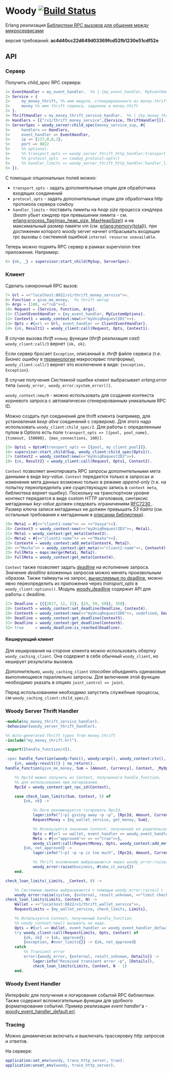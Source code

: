 Woody [![Build Status](http://ci.rbkmoney.com/buildStatus/icon?job=rbkmoney_private/woody_erlang/master)](http://ci.rbkmoney.com/job/rbkmoney_private/view/Erlang/job/woody_erlang/job/master/)
======

Erlang реализация [Библиотеки RPC вызовов для общения между микросервисами](http://coredocs.rbkmoney.com/design/ms/platform/rpc-lib/)

версия требований: __ac4d40cc22d649d03369fcd52fb1230e51cdf52e__

## API

### Сервер
Получить _child_spec_ RPC сервера:

```erlang
1> EventHandler = my_event_handler.  %% | {my_event_handler, MyEventHandlerOpts :: term()}. woody_event_handler behaviour
2> Service = {
2>     my_money_thrift, %% имя модуля, сгенерированного из money.thrift файла
2>     money %% имя thrift сервиса, заданное в money.thift
2> }.
3> ThriftHandler = my_money_thrift_service_handler.  %% | {my_money_thrift_service_handler, MyHandlerOpts :: term()}. woody_server_thrift_handler behaviour
4> Handlers = [{"/v1/thrift_money_service",{Service, ThriftHandler}}].
5> ServerSpec = woody_server:child_spec(money_service_sup, #{
5>     handlers => Handlers,
5>     event_handler => EventHandler,
5>     ip => {127,0,0,1},
5>     port => 8022
5>     %% optional:
5>     %% transport_opts => woody_server_thrift_http_handler:transport_opts()
5>     %% protocol_opts  => cowboy_protocol:opts()
5>     %% handler_limits => woody_server_thrift_http_handler:handler_limits()
5> }).
```
С помощью опциональных полей можно:
* `transport_opts` - задать дополнительные опции для обработчика входящих соединений
* `protocol_opts` - задать дополнительные опции для обработчика http протокола сервера cowboy
* `handler_limits` - поставить лимиты на _heap size_ процесса хэндлера (_beam_ убьет хэндлер при превышении лимита - см. [erlang:process_flag(max_heap_size, MaxHeapSize)](http://erlang.org/doc/man/erlang.html#process_flag-2)) и на максимальный размер памяти vm (см. [erlang:memory(total)](http://erlang.org/doc/man/erlang.html#memory-1)), при достижении которого woody server начнет отбрасывать входящие rpc вызовы с системной ошибкой `internal resourse unavailable`.

Теперь можно поднять RPC сервер в рамках supervision tree приложения. Например:

```erlang
6> {ok, _} = supervisor:start_child(MySup, ServerSpec).
```

### Клиент
Сделать синхронный RPC вызов:

```erlang
7> Url = <<"localhost:8022/v1/thrift_money_service">>.
8> Function = give_me_money.  %% thrift метод
9> Args = [100, <<"rub">>].
10> Request = {Service, Function, Args}.
11> ClientEventHandler = {my_event_handler, MyCustomOptions}.
12> Context1 = woody_context:new(<<"myUniqRequestID1">>).
13> Opts = #{url => Url, event_handler => ClientEventHandler}.
14> {ok, Result1} = woody_client:call(Request, Opts, Context1).
```

В случае вызова _thrift_ `oneway` функции (_thrift_ реализация _cast_) `woody_client:call/3` вернет `{ok, ok}`.

Если сервер бросает `Exception`, описанный в _.thrift_ файле сервиса (т.е. _Бизнес ошибку_ в [терминологии](http://coredocs.rbkmoney.com/design/ms/platform/overview/#_7) макросервис платформы), `woody_client:call/3` вернет это исключение в виде: `{exception, Exception}`.

В случае получения _Системной_ ошибки клиент выбрасывает _erlang:error_ типа `{woody_error, woody_error:system_error()}`.

`woody_context:new/0` - можно использовать для создания контекста корневого запроса с автоматически сгенерированным уникальным RPC ID.

Можно создать пул соединений для thrift клиента (например, для установления _keep alive_ соединений с сервером). Для этого надо использовать
`woody_client:child_spec/2`. Для работы с определенным пулом в Options есть поле `transport_opts => [{pool, pool_name}, {timeout, 150000}, {max_connections, 100}]`.

```erlang
15> Opts1 = Opts#{transport_opts => [{pool, my_client_pool}]}.
16> supervisor:start_child(Sup, woody_client:child_spec(Opts1)).
17> Context2 = woody_context:new(<<"myUniqRequestID2">>).
18> {ok, Result2} = woody_client:call(Request, Opts1, Context2).
```

`Context` позволяет аннотировать RPC запросы дополнительными мета данными в виде _key-value_. `Context` передается только в запросах и изменение мета данных возможно только в режиме _append-only_ (т.е. на попытку переопределить уже существующую запись в `context meta`, библиотека вернет ошибку). Поскольку на транспортном уровне контекст передается в виде custom HTTP заголовков, синтаксис метаданных _key-value_ должен следовать ограничениям [RFC7230 ](https://tools.ietf.org/html/rfc7230#section-3.2.6). Размер ключа записи метаданных не должен превышать _53 байта_ (см. остальные требования к метаданным в [описании библиотеки](http://coredocs.rbkmoney.com/design/ms/platform/rpc-lib/#rpc_2)).

```erlang
19> Meta1 = #{<<"client1-name">> => <<"Vasya">>}.
20> Context3 = woody_context:new(<<"myUniqRequestID3">>, Meta1).
21> Meta1 = woody_context:get_meta(Context3).
22> Meta2 = #{<<"client2-name">> => <<"Masha">>}.
23> Context4 = woody_context:add_meta(Context4, Meta2).
24> <<"Masha">> = woody_context:get_meta(<<"client2-name">>, Context4).
25> FullMeta = maps:merge(Meta1, Meta2).
26> FullMeta = woody_context:get_meta(Context4).
```

`Context` также позволяет задать [deadline](http://coredocs.rbkmoney.com/design/ms/platform/rpc-lib/#deadline) на исполнение запроса. Значение _deadline_ вложенных запросов можно менять произвольным образом. Также таймауты на запрос, [вычисляемые по deadline](src/woody_client_thrift_http_transport.erl), можно явно переопределить из приложения через _transport_opts_ в `woody_client:options()`. Модуль [woody_deadline](src/woody_deadline.erl) содержит API для работы с deadline.

```erlang
27> Deadline = {{{2017, 12, 31}, {23, 59, 59}}, 350}.
28> Context5 = woody_context:set_deadline(Deadline, Context4).
29> Context6 = woody_context:new(<<"myUniqRequestID6">>, undefined, Deadline).
30> Deadline = woody_context:get_deadline(Context5).
31> Deadline = woody_context:get_deadline(Context6).
32> true     = woody_deadline:is_reached(Deadline).
```

#### Кеширующий клиент

Для кеширования на стороне клиента можно иcпользовать обертку `woody_caching_client`. Она содержит в себе обычный `woody_client`, но кеширует результаты вызовов.

Дополнительно, `woody_caching_client` способен объединять одинаковые выполняющиеся параллельно запросы. Для включения этой функции необходимо указать в опциях `joint_control => joint`.

Перед использованием необходимо запустить служебные процессы, см `woody_caching_client:child_spec/2`.

### Woody Server Thrift Handler

```erlang
-module(my_money_thrift_service_handler).
-behaviour(woody_server_thrift_handler).

%% Auto-generated Thrift types from money.thrift
-include("my_money_thrift.hrl").

-export([handle_function/4]).

-spec handle_function(woody:func(), woody:args(), woody_context:ctx(), woody:options()) ->
    {ok, woody:result()} | no_return().
handle_function(give_me_money, Sum = [Amount, Currency], Context, _MyOpts) ->

    %% RpcId можно получить из Context, полученного handle_function,
    %% для использования при логировании.
    RpcId = woody_context:get_rpc_id(Context),

    case check_loan_limits(Sum, Context, 5) of
        {ok, ok} ->

            %% Логи рекомендуется тэгировать RpcId.
            lager:info("[~p] giving away ~p ~p", [RpcId, Amount, Currency]),
            RequestMoney = {my_wallet_service, get_money, Sum},

            %% Используется значение Context, полученное из родительского вызова
            Opts = #{url => wallet, event_handler => woody_event_handler_default},
            Meta = #{<<"approved">> => <<"true">>},
            woody_client:call(RequestMoney, Opts, woody_context:add_meta(Context, Meta));
        {ok, not_approved} ->
            lager:info("[~p] ~p ~p is too much", [RpcId, Amount, Currency]),

            %% Thrift исключения выбрасываются через woody_error:raise/2 с тэгом business.
            woody_error:raise(business, #take_it_easy{})
    end.

check_loan_limits(_Limits, _Context, 0) ->

    %% Системные ошибки выбрасываются с помощью woody_error:raise/2 с тэгом system.
    woody_error:raise(system, {external, result_unknown, <<"limit checking service">>});
check_loan_limits(Limits, Context, N) ->
    Wallet = <<"localhost:8022/v1/thrift_wallet_service">>,
    RequestLimits = {my_wallet_service, check_limits, Limits},

    %% Используется Context, полученный handle_function.
    %% woody_context:new() вызывать не надо.
    Opts = #{url => Wallet, event_handler => woody_event_handler_default},
    try woody_client:call(RequestLimits, Opts, Context) of
        {ok, ok} -> {ok, approved};
        {exception, #over_limits{}} -> {ok, not_approved}
    catch
        %% Transient error
        error:{woody_error, {external, result_unknown, Details}} ->
            lager:info("Received transient error ~p", [Details]),
            check_loan_limits(Limits, Context, N - 1)
    end.
```

### Woody Event Handler
Интерфейс для получения и логирования событий RPC библиотеки. Также содержит вспомогательные функции для удобного форматирования событий. Пример реализации _event handler_'а - [woody_event_handler_default.erl](src/woody_event_handler_default.erl).

### Tracing
Можно динамически включать и выключать трассировку http запросов и ответов.

На сервере:
```erlang
application:set_env(woody, trace_http_server, true).
application:unset_env(woody, trace_http_server).
```
